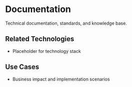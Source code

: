 # Documentation

Technical documentation, standards, and knowledge base.

## Related Technologies
- Placeholder for technology stack

## Use Cases
- Business impact and implementation scenarios
